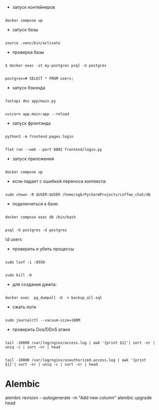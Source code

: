 - запуск контейнеров 

<code>
docker compose up
</code>

- запуск базы 

<code>
source .venv/bin/activate
</code>

- проверка базы

<code>
$ docker exec -it my-postgres psql -U postgres

postgres=# SELECT * FROM users;
</code>

- запуск бэкэнда

<code>
fastapi dev app/main.py

uvicorn app.main:app --reload
</code>

- запуск фронтэнда

<code>
python3 -m frontend.pages.login

flet run --web --port 8002 frontend/login.py
</code>

- запуск приложения

<code>
docker compose up
</code>

- если падает с ошибкой переноса контекста:

<code>
sudo chown -R $USER:$USER /home/xgb/PycharmProjects/coffee_chat/db
</code>

- подключиться к базе:

<code>
docker compose exec db /bin/bash
 
psql -U postgres -d postgres
</code>

\d users

- проверить и убить процессы

<code>
sudo lsof -i :8550

sudo kill -9 <PID>
</code>

- для создания дампа:

<code>
docker exec <container_id> pg_dumpall -U <username> > backup_all.sql
</code>

- сжать логи

<code>
sudo journalctl --vacuum-size=100M 
</code>

- проверить Dos/DDoS атаки

<code>
tail -10000 /var/log/nginx/access.log | awk '{print $1}'| sort -nr | uniq -c | sort -nr | head

tail -10000 /var/log/nginx/unauthorized.access.log | awk '{print $1}'| sort -nr | uniq -c | sort -nr | head
</code>

# Alembic
alembic revision --autogenerate -m "Add new column"
alembic upgrade head
